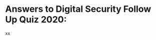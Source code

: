# Answers to Digital Security Follow Up Quiz 2020:

<script type="text/javascript" src="https://form.jotform.com/jsform/200141776701346"></script>

xx
